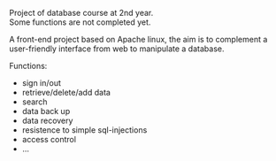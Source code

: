 Project of database course at 2nd year. \
Some functions are not completed yet.

A front-end project based on Apache linux, the aim is to complement a user-friendly interface from web to manipulate a database.

Functions:
- sign in/out
- retrieve/delete/add data
- search
- data back up
- data recovery
- resistence to simple sql-injections
- access control
- ...
